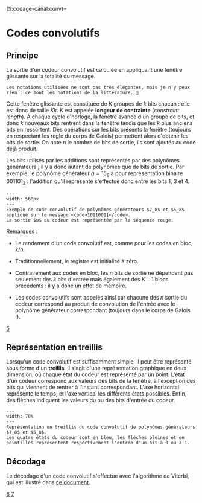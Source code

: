 (S:codage-canal:conv)=
# Codes convolutifs


## Principe

La sortie d'un codeur convolutif est calculée en appliquant une fenêtre glissante sur la totalité du message.

```{margin}
Les notations utilisées ne sont pas très élégantes, mais je n'y peux rien : ce sont les notations de la littérature. 💩
```

Cette fenêtre glissante est constituée de $K$ groupes de $k$ bits chacun : elle est donc de taille $Kk$.
$K$ est appelée **longeur de contrainte** (_constraint length_).
À chaque cycle d'horloge, la fenêtre avance d'un groupe de bits,
et donc $k$ nouveaux bits rentrent dans la fenêtre tandis que les $k$ plus anciens bits en ressortent.
Des opérations sur les bits présents la fenêtre (toujours en respectant les règle du corps de Galois)
permettent alors d'obtenir les bits de sortie.
On note $n$ le nombre de bits de sortie, ils sont ajoutés au code déjà produit.

Les bits utilisés par les additions sont représentés par des polynômes générateurs ;
il y a donc autant de polynômes que de bits de sortie.
Par exemple, le polynôme générateur $g = 15_8$ a pour représentation binaire $001101_2$ :
l'addition qu'il représente s'effectue donc entre les bits 1, 3 et 4.

```{figure} figs/code-conv.gif
---
width: 568px
---
Exemple de code convolutif de polynômes générateurs $7_8$ et $5_8$ appliqué sur le message <code>10110011</code>.
La sortie $u$ du codeur est représentée par la séquence rouge.
```

Remarques :

* Le rendement d'un code convolutif est, comme pour les codes en bloc, $k/n$.

* Traditionnellement, le registre est initialisé à zéro.

* Contrairement aux codes en bloc, les $n$ bits de sortie ne dépendent pas seulement des $k$ bits d'entrée
  mais également des $K-1$ blocs précédents : il y a donc un effet de mémoire.
  
* Les codes convolutifs sont appelés ainsi car chacune des $n$ sortie du codeur correspond
  au produit de convolution de l'entrée avec le polynôme générateur correspondant (toujours dans le corps de Galois !).

<a class="exercise btn btn-light" href="td.html#exercice-5" role="button">5</a>


## Représentation en treillis

Lorsqu'un code convolutif est suffisamment simple, il peut être représenté sous forme d'un **treillis**.
Il s'agit d'une représentation graphique en deux dimension, où chaque état du codeur est représenté par un point.
L'état d'un codeur correspond aux valeurs des bits de la fenêtre, à l'exception des bits qui viennent de rentrer à l'instant correspondant.
L'axe horizontal représente le temps, et l'axe vertical les différents états possibles.
Enfin, des flèches indiquent les valeurs du ou des bits d'entrée du codeur.

```{figure} figs/treillis.png
---
width: 70%
---
Représentation en treillis du code convolutif de polynômes générateurs $7_8$ et $5_8$.
Les quatre états du codeur sont en bleu, les flèches pleines et en pointillés représentent respectivement l'entrée d'un bit à 0 ou à 1.
```


## Décodage

Le décodage d'un code convolutif s'effectue avec l'algorithme de Viterbi, qui est illustré dans [ce document](https://vincmazet.github.io/comnum/_static/viterbi.pdf).

<a class="exercise btn btn-light" href="td.html#exercice-6" role="button">6</a>
<a class="exercise btn btn-light" href="td.html#exercice-7" role="button">7</a>